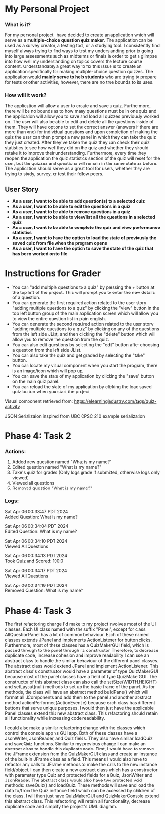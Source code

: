 # My Personal Project
### What is it?
For my personal project I have decided to create an application which will serve as a **multiple-choice question quiz 
maker**. The application can be used as a survey creator, a testing tool, or a studying tool. I consistently find myself
always trying to find ways to test my understanding prior to going into large assessments such as midterms or finals in 
order to get a glimpse into how well my understanding on topics covers the lecture course content. Understandably a 
great way to fix this issue is to create an application specifically for making multiple-choice question quizzes. The 
application would **mainly serve to help students** who are trying to prepare for tests or other activities, however,
there are no true bounds to its uses.

### How will it work? 
The application will allow a user to create and save a quiz. Furthermore, there will be no bounds as to how
many questions must be in one quiz and the application will allow you to save and load all quizzes previously worked on.
The user will also be able to edit and delete all the questions inside of them. They will have options to set the 
correct answer (answers if there are more than one) for individual questions and upon 
completion of making the quiz the user can then prompt a new panel in which they can take the quiz they just created.
After they've taken the quiz they can check their quiz statistics to see how well they did on the quiz and whether they
should retake it to improve their understanding. Furthermore, every time they reopen the application the quiz statistics
section of the quiz will reset for the user, but the quizzes and questions will remain in the same state as before.
The application should serve as a great tool for users, whether they are trying to study, survey, or test their 
fellow peers.
## User Story

- **As a user, I want to be able to add question(s) to a selected quiz**
- **As a user, I want to be able to edit the questions in a quiz**      
- **As a user, I want to be able to remove questions in a quiz**
- **As a user, I want to be able to view/list all the questions in a selected quiz**          
- **As a user, I want to be able to complete the quiz and view performance statistics** 
- **As a user, I want to have the option to load the state of previously the saved quiz from file when the program 
opens**
- **As a user, I want to have the option to save the state of the quiz that has been worked on to file**

# Instructions for Grader

- You can "add multiple questions to a quiz" by pressing the + button at the top left of the project. This will prompt you to enter the new details of a question.
- You can generate the first required action related to the user story "adding multiple questions to a quiz" by clicking
the "view" button in the top left button group of the main application screen which will allow you to view the entire
question list in plain english.
- You can generate the second required action related to the user story "adding multiple questions to a quiz" by clicking
on any of the questions from the left side JList, and then clicking the "delete" button which will allow you to remove
the question from the quiz.
- You can also edit questions by selecting the "edit" button after choosing a question from the left side JList.
- You can also take the quiz and get graded by selecting the "take" button.
- You can locate my visual component when you start the program, there is an image/icon which will pop up.
- You can save the state of my application by clicking the "save" button on the main quiz panel.
- You can reload the state of my application by clicking the load saved quiz button when you start the project

Visual component retrieved from: https://elearningindustry.com/tags/quiz-activity

JSON Serializaion inspired from UBC CPSC 210 example serialization

# Phase 4: Task 2
### Actions:
1. Added new question named "What is my name?"
2. Edited question named "What is my name?"
3. Take's quiz for grades (Only logs grade if submitted, otherwise logs only viewed)
4. Viewed all questions
5. Removed question "What is my name?"

### Logs:

Sat Apr 06 00:33:47 PDT 2024 \
Added Question: What is my name?


Sat Apr 06 00:34:04 PDT 2024\
Edited Question: What is my name?


Sat Apr 06 00:34:10 PDT 2024\
Viewed All Questions


Sat Apr 06 00:34:13 PDT 2024\
Took Quiz and Scored: 100.0


Sat Apr 06 00:34:17 PDT 2024\
Viewed All Questions


Sat Apr 06 00:34:19 PDT 2024\
Removed Question: What is my name?

# Phase 4: Task 3

The first refactoring change I'd make to my project involves most of the UI classes. Each UI class named with the suffix
"Panel", except for class AllQuestionPanel has a lot of common behaviour. Each of these named classes extends JPanel and
implements ActionListener for button clicks. Furthermore, most of these classes has a QuizMakerGUI field, which is
passed through to the panel through its constructor. Therefore, to decrease duplicate code, increase cohesion and
improve readability I can use an abstract class to handle the similar behaviour of the different panel classes. The 
abstract class would extend JPanel and implement ActionListener. This abstract class's constructor would have a parameter of type
QuizMakerGUI because most of the panel classes have a field of type QuizMakerGUI. The constructor of this abstract
class can also call the setSize(WIDTH,HEIGHT) and setLayout(null) methods to set up the basic frame of the panel. As for
methods, the class will have an abstract method buildPane() which will format all JComponents and add them to the panel
and another abstract method actionPerformed(ActionEvent e) because each class has different buttons that serve
unique purposes. I would then just have the applicable Panel classes extend this new abstract class. This refactoring should retain all functionality while increasing code readability.

I could also make a similar refactoring change with the classes which control the console app vs GUI app. Both of these
classes have a JsonWriter, JsonReader, and Quiz fields. They also have similar loadQuiz and saveQuiz functions. Similar
to my previous change I can make an abstract class to handle this duplicate code. First, I would have to remove the
JFrame extension from the QuizMakerGUI class and create an instance of the built-in JFrame class as a field. This means
I would also have to refactor any calls to JFrame methods to make the calls to the new instance field/object. I can then
create a new abstract class which has a constructor with parameter type Quiz and protected fields for a Quiz, JsonWriter and JsonReader. The 
abstract class would also have two protected void methods: saveQuiz() and loadQuiz. These methods will save and load the
data to/from the Quiz instance field which can be accessed by children of the class. I will then just have QuizMakerGUI
and QuizMakerConsole extend this abstract class. This refactoring will retain all functionality, decrease duplicate code
and simplify the project's  UML diagram.